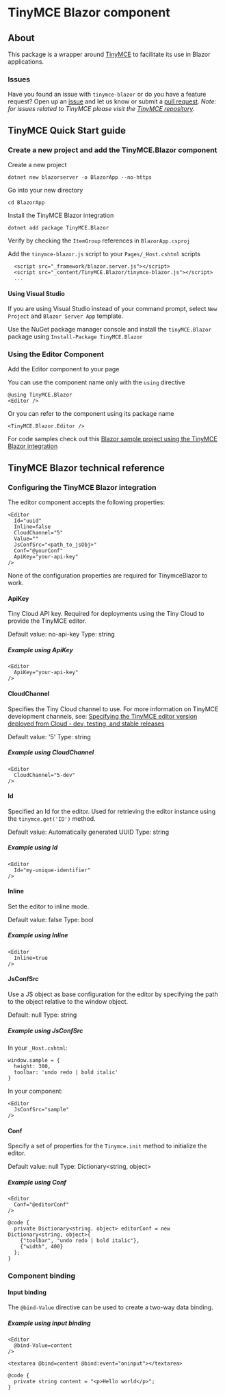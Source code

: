 # TinyMCE Blazor component

## About

This package is a wrapper around [TinyMCE](https://github.com/tinymce/tinymce) to facilitate its use in Blazor applications.

### Issues

Have you found an issue with `tinymce-blazor` or do you have a feature request? Open up an [issue](https://github.com/tinymce/tinymce-blazor/issues) and let us know or submit a [pull request](https://github.com/tinymce/tinymce-blazor/pulls). *Note: for issues related to TinyMCE please visit the [TinyMCE repository](https://github.com/tinymce/tinymce).*

## TinyMCE Quick Start guide

### Create a new project and add the TinyMCE.Blazor component

Create a new project

`dotnet new blazorserver -o BlazorApp --no-https`

Go into your new directory

`cd BlazorApp`

Install the TinyMCE Blazor integration

`dotnet add package TinyMCE.Blazor`

Verify by checking the `ItemGroup` references in `BlazorApp.csproj`

Add the `tinymce-blazor.js` script to your `Pages/_Host.cshtml` scripts

```
  <script src="_framework/blazor.server.js"></script>
  <script src="_content/TinyMCE.Blazor/tinymce-blazor.js"></script>
  ...
```

#### Using Visual Studio

If you are using Visual Studio instead of your command prompt, select `New Project` and `Blazor Server App` template.

Use the NuGet package manager console and install the `tinyMCE.Blazor` package using `Install-Package TinyMCE.Blazor`

### Using the Editor Component

Add the Editor component to your page

You can use the component name only with the `using` directive

```
@using TinyMCE.Blazor
<Editor />
```

Or you can refer to the component using its package name
```
<TinyMCE.Blazor.Editor />
```

For code samples check out this [Blazor sample project using the TinyMCE Blazor integration](https://github.com/jscasca/tinymce-blazor-sample)

## TinyMCE Blazor technical reference

### Configuring the TinyMCE Blazor integration

The editor component accepts the following properties:

```
<Editor
  Id="uuid"
  Inline=false
  CloudChannel="5"
  Value=""
  JsConfSrc="<path_to_jsObj>"
  Conf="@yourConf"
  ApiKey="your-api-key"
/>
```

None of the configuration properties are required for TinymceBlazor to work.

#### ApiKey

Tiny Cloud API key. Required for deployments using the Tiny Cloud to provide the TinyMCE editor.

Default value: no-api-key
Type: string

##### Example using ApiKey
```
<Editor
  ApiKey="your-api-key"
/>
```

#### CloudChannel

Specifies the Tiny Cloud channel to use. For more information on TinyMCE development channels, see: [Specifying the TinyMCE editor version deployed from Cloud - dev, testing, and stable releases](https://www.tiny.cloud/docs/cloud-deployment-guide/editor-plugin-version/#devtestingandstablereleases)

Default value: '5'
Type: string

##### Example using CloudChannel
```
<Editor
  CloudChannel="5-dev"
/>
```

#### Id

Specified an Id for the editor. Used for retrieving the editor instance using the `tinymce.get('ID')` method.

Default value: Automatically generated UUID
Type: string

##### Example using Id
```
<Editor
  Id="my-unique-identifier"
/>
```

#### Inline

Set the editor to inline mode.

Default value: false
Type: bool

##### Example using Inline
```
<Editor
  Inline=true
/>
```

#### JsConfSrc

Use a JS object as base configuration for the editor by specifying the path to the object relative to the window object.

Default: null
Type: string

##### Example using JsConfSrc

In your `_Host.cshtml`:
```
window.sample = {
  height: 300,
  toolbar: 'undo redo | bold italic'
}
```
In your component:
```
<Editor
  JsConfSrc="sample"
/>
```

#### Conf

Specify a set of properties for the `Tinymce.init` method to initialize the editor.

Default value: null
Type: Dictionary<string, object>

##### Example using Conf
```
<Editor
  Conf="@editorConf"
/>

@code {
  private Dictionary<string. object> editorConf = new Dictionary<string, object>{
    {"toolbar", "undo redo | bold italic"},
    {"width", 400}
  };
}
```

### Component binding

#### Input binding

The `@bind-Value` directive can be used to create a two-way data binding.

##### Example using input binding

```
<Editor
  @bind-Value=content
/>

<textarea @bind=content @bind:event="oninput"></textarea>

@code {
  private string content = "<p>Hello world</p>";
}
```
